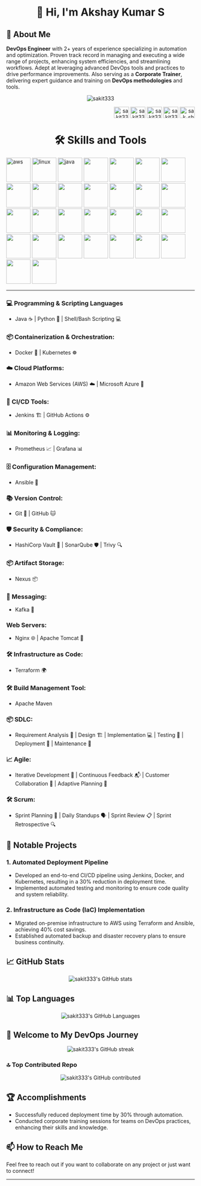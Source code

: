<h1 align="center">👋 Hi, I'm Akshay Kumar S</h1>

## 🌟 About Me 
<p>
  <strong>DevOps Engineer</strong> with 2+ years of experience specializing in automation and optimization. Proven track record in managing and executing a wide range of projects, enhancing system efficiencies, and streamlining workflows. Adept at leveraging advanced DevOps tools and practices to drive performance improvements. Also serving as a <strong>Corporate Trainer</strong>, delivering expert guidance and training on <strong>DevOps methodologies</strong> and tools.
</p>
<p align="center">
  <p align="center"> <img src="https://komarev.com/ghpvc/?username=sakit333&label=Profile%20views&color=0e75b6&style=flat" alt="sakit333"/> </p>
</p>
<p align="right">
<a href="https://www.linkedin.com/in/akshay-kumar-s-11ba69278?utm_source=share&utm_campaign=share_via&utm_content=profile&utm_medium=android_app" target="blank"><img align="center" src="https://raw.githubusercontent.com/rahuldkjain/github-profile-readme-generator/master/src/images/icons/Social/linked-in-alt.svg" alt="sakit333" height="30" width="40" /></a>
<a href="https://x.com/Sakdevang?t=VkhoxWQGUpPq3PtcA5z_FA&s=08" target="blank"><img align="center" src="https://raw.githubusercontent.com/rahuldkjain/github-profile-readme-generator/master/src/images/icons/Social/twitter.svg" alt="sakit333" height="30" width="40" /></a>
<a href="mailto:sak528264@gmail.com" target="blank"><img align="center" src="https://logos-world.net/wp-content/uploads/2020/11/Gmail-Logo-2013-2020.png" alt="sakit333" height="30" width="40" /></a>
<a href="https://github.com/sakit333" target="blank"><img align="center" src="https://raw.githubusercontent.com/rahuldkjain/github-profile-readme-generator/master/src/images/icons/Social/github.svg" alt="sakit333" height="30" width="40" /></a>
<a href="https://www.instagram.com/sak_shetty" target="_blank">
    <img align="center" src="https://raw.githubusercontent.com/rahuldkjain/github-profile-readme-generator/master/src/images/icons/Social/instagram.svg" alt="sak_shetty" height="30" width="40" />
</a>
</p>

<h1 align="center">🛠️ Skills and Tools</h1>
<p>
  <img src="https://encrypted-tbn0.gstatic.com/images?q=tbn:ANd9GcQSObhWW7gEGNs1r3kbEXIeWuIDC74C6p5RVQ&s" alt="aws" width="65" style="display: inline-block;"/>
  <img src="https://static-00.iconduck.com/assets.00/linux-icon-1719x2048-gi8asnz4.png" alt="linux" width="65" style="display: inline-block;"/>
  <img src="https://static-00.iconduck.com/assets.00/java-icon-1511x2048-6ikx8301.png" alt="java" width="65" style="display: inline-block;"/>
  <img src="https://cdn3.iconfinder.com/data/icons/logos-and-brands-adobe/512/267_Python-512.png" width="65" style="display: inline-block;"/>
  <img src="https://user-images.githubusercontent.com/51070104/268566349-c41e65a5-2ab9-4b54-8cbc-350ab6da746c.png" width="65" style="display: inline-block;"/>
  <img src="https://cdn.icon-icons.com/icons2/2415/PNG/512/docker_original_logo_icon_146556.png" width="65" style="display: inline-block;"/>
  <img src="https://static-00.iconduck.com/assets.00/kubernetes-icon-2048x1995-r1q3f8n7.png" width="65" style="display: inline-block;"/>
  <img src="https://upload.wikimedia.org/wikipedia/commons/thumb/e/e9/Jenkins_logo.svg/1200px-Jenkins_logo.svg.png" width="65" style="display: inline-block;"/>
  <img src="https://encrypted-tbn0.gstatic.com/images?q=tbn:ANd9GcRb8iiGIMaw9J6UVatENir9XF4tybDnbWiAVQ&s" width="65" style="display: inline-block;"/>
  <img src="https://logowik.com/content/uploads/images/ansible3554.jpg" width="65" style="display: inline-block;"/>
  <img src="https://static-00.iconduck.com/assets.00/terraform-icon-1803x2048-hodrzd3t.png" width="65" style="display: inline-block;"/>
  <img src="https://thumbs.dreamstime.com/b/sql-database-server-isolated-flat-web-mobile-icon-word-vector-illustration-modern-background-128839153.jpg" width="65" style="display: inline-block;"/>
  <img src="https://static.vecteezy.com/system/resources/previews/015/824/700/original/sh-file-format-icon-free-vector.jpg" width="65" style="display: inline-block;"/>
  <img src="https://upload.wikimedia.org/wikipedia/commons/thumb/f/fa/Microsoft_Azure.svg/2048px-Microsoft_Azure.svg.png" width="65" style="display: inline-block;"/>
  <img src="https://cdn.pixabay.com/photo/2022/01/30/13/33/github-6980894_960_720.png" width="65" style="display: inline-block;"/>
  <img src="https://encrypted-tbn0.gstatic.com/images?q=tbn:ANd9GcSwod0EgYh6ixNJuzJAZt413WNM0SX8RrUJsg&s" width="65" style="display: inline-block;"/>
  <img src="https://static-00.iconduck.com/assets.00/prometheus-icon-511x512-1vmxbcxr.png" width="65" style="display: inline-block;"/>
  <img src="https://media.licdn.com/dms/image/D4D12AQHzE1oIZYll5w/article-cover_image-shrink_720_1280/0/1674467662411?e=2147483647&v=beta&t=GS0gLQDx5zjLsfWlJUHbC08_mxhfyom4VJJVTROFoKY" width="65" style="display: inline-block;"/>
  <img src="https://e7.pngegg.com/pngimages/630/547/png-clipart-kafka-vertical-logo-tech-companies-thumbnail.png" width="65" style="display: inline-block;"/>
  <img src="https://static-00.iconduck.com/assets.00/file-type-nginx-icon-1793x2048-yt5u3fm7.png" width="65" style="display: inline-block;"/>
  <img src="https://upload.wikimedia.org/wikipedia/commons/thumb/f/fe/Apache_Tomcat_logo.svg/2560px-Apache_Tomcat_logo.svg.png" width="65" style="display: inline-block;"/>
  <img src="https://cdn.prod.website-files.com/5f10ed4c0ebf7221fb5661a5/5f2af61146c55b6e172fa5b3_NexusRepo_Icon.png" width="65" style="display: inline-block;"/>
  <img src="https://static.vecteezy.com/system/resources/previews/013/313/458/non_2x/html-icon-3d-rendering-illustration-vector.jpg" width="65" style="display: inline-block;"/>
  <img src="https://w7.pngwing.com/pngs/456/654/png-transparent-json-filetype-icon.png" width="65" style="display: inline-block;"/>
  <img src="https://miro.medium.com/v2/resize:fit:266/1*4kAaqUfUWKZVP1qtspKJjg.png" width="65" style="display: inline-block;"/>
  <img src="https://cdn.worldvectorlogo.com/logos/fastapi.svg" width="65" style="display: inline-block;"/>
  <img src="https://encrypted-tbn0.gstatic.com/images?q=tbn:ANd9GcSrPmNWAtnroI424NFmJBwNtUs6YIL_eVXHjA&s" width="65" style="display: inline-block;"/>
  <img src="https://encrypted-tbn0.gstatic.com/images?q=tbn:ANd9GcSS2AdlDW2zV-hyPiVcC7YcDJzMFqhzZFoekw&s" width="65" style="display: inline-block;"/>
  <img src="https://encrypted-tbn0.gstatic.com/images?q=tbn:ANd9GcTmJoxiAXVIxedd5WnxL3yepJpACK2lmCSl9w&s" width="65" style="display: inline-block;"/>
  <img src="https://cdn3.iconfinder.com/data/icons/social-media-2169/24/social_media_social_media_logo_git-512.png" width="65" style="display: inline-block;"/>
</p>

---
### 💻 Programming & Scripting Languages 
- Java ☕ | Python 🐍 | Shell/Bash Scripting 💻

### 📦 Containerization & Orchestration: 
- Docker 🐳 | Kubernetes ☸️

### ☁️ Cloud Platforms: 
- Amazon Web Services (AWS) ☁️ | Microsoft Azure 🔵 

### 🔄 CI/CD Tools: 
- Jenkins 🏗️ | GitHub Actions ⚙️ 

### 📊 Monitoring & Logging: 
- Prometheus 📈 | Grafana 📊 

### 🗄️ Configuration Management: 
- Ansible 📜 
### 📚 Version Control: 
- Git 🐙 | GitHub 🐱 

### 🛡️ Security & Compliance: 
- HashiCorp Vault 🔐 | SonarQube 🛡️ | Trivy 🔍 

### 📦 Artifact Storage: 
- Nexus 📦 

### 📡 Messaging: 
- Kafka 📨 

### Web Servers: 
- Nginx 🌐 | Apache Tomcat 📡 

### 🛠️ Infrastructure as Code: 
- Terraform 🌍 

### 🛠️ Build Management Tool: 
- Apache Maven 

### 📦 SDLC: 
- Requirement Analysis 📝 | Design 🏗️ | Implementation 💻 | Testing 🧪 | Deployment 🚀 | Maintenance 🔧

### 📈 Agile: 
- Iterative Development 🔄 | Continuous Feedback 📬 | Customer Collaboration 🤝 | Adaptive Planning 📅

### 🛠️ Scrum: 
- Sprint Planning 📅 | Daily Standups 🗣️ | Sprint Review 📋 | Sprint Retrospective 🔍
<!-- ## 🎓 Certifications
- AWS Certified Solutions Architect – Associate 🏅
- Certified Kubernetes Administrator (CKA) 🏅
- Docker Certified Associate 🏅 -->

## 🚀 Notable Projects
### 1. **Automated Deployment Pipeline**
- Developed an end-to-end CI/CD pipeline using Jenkins, Docker, and Kubernetes, resulting in a 30% reduction in deployment time.
- Implemented automated testing and monitoring to ensure code quality and system reliability.

### 2. **Infrastructure as Code (IaC) Implementation**
- Migrated on-premise infrastructure to AWS using Terraform and Ansible, achieving 40% cost savings.
- Established automated backup and disaster recovery plans to ensure business continuity.

<!-- ### 3. **Centralized Logging and Monitoring System**
- Set up an ELK stack to centralize logs from multiple microservices, enhancing troubleshooting and performance monitoring.
- Integrated Grafana with Prometheus for real-time system monitoring and alerting. -->

## 📈 GitHub Stats
<p align="center"> 
  <img src="https://github-readme-stats.vercel.app/api?username=sakit333&show_icons=true&theme=radical" alt="sakit333's GitHub stats" />
</p>

## 📊 Top Languages
<p align="center"> 
  <img src="https://github-readme-stats.vercel.app/api/top-langs/?username=sakit333&layout=compact&theme=radical" alt="sakit333's GitHub Languages" />
</p>

## 👋 Welcome to My DevOps Journey
<p align="center">
  <img src="https://github-readme-streak-stats.herokuapp.com/?user=sakit333&theme=radical" alt="sakit333's GitHub streak" />
</p>

### 🔝 Top Contributed Repo
<p align="center">
  <img src="https://github-contributor-stats.vercel.app/api?username=sakit333&limit=5&theme=flat&combine_all_yearly_contributions=true" alt="sakit333's GitHub contributed" />
</p>

## 🏆 Accomplishments
- Successfully reduced deployment time by 30% through automation.
- Conducted corporate training sessions for teams on DevOps practices, enhancing their skills and knowledge.

<!-- ## 💬 Testimonials
> "Sakit333 is a highly skilled DevOps Engineer who consistently delivers top-notch solutions. Their ability to streamline complex processes is truly impressive." - Jane Doe, CTO at TechCorp

> "Working with Sakit333 has been a pleasure. Their expertise in CI/CD and cloud infrastructure has significantly improved our development workflow." - John Smith, Lead Developer at DevSolutions
-->

<!-- ## 🌐 Connect with Me
- [LinkedIn](https://www.linkedin.com/in/akshay-kumar-s-11ba69278?utm_source=share&utm_campaign=share_via&utm_content=profile&utm_medium=android_app) 🔗
- [Twitter](https://x.com/Sakdevang?t=VkhoxWQGUpPq3PtcA5z_FA&s=08) 🐦
- [Email](mailto:sak528264@gmail.com.com) 📧 -->


## 📫 How to Reach Me
Feel free to reach out if you want to collaborate on any project or just want to connect!

---
